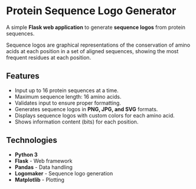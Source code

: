 # Protein Sequence Logo Generator

A simple **Flask web application** to generate **sequence logos** from protein sequences. 

Sequence logos are graphical representations of the conservation of amino acids at each position in a set of aligned sequences, showing the most frequent residues at each position.

## Features

- Input up to 16 protein sequences at a time.
- Maximum sequence length: 16 amino acids.
- Validates input to ensure proper formatting.
- Generates sequence logos in **PNG, JPG, and SVG** formats.
- Displays sequence logos with custom colors for each amino acid.
- Shows information content (bits) for each position.

## Technologies

- **Python 3**
- **Flask** - Web framework
- **Pandas** - Data handling
- **Logomaker** - Sequence logo generation
- **Matplotlib** - Plotting
